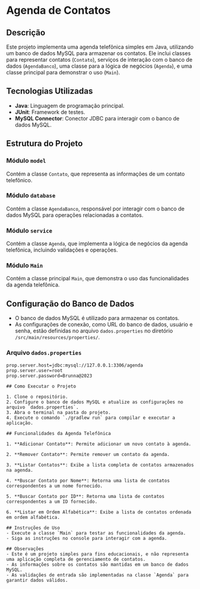 # Agenda de Contatos

## Descrição
Este projeto implementa uma agenda telefônica simples em Java, utilizando um banco de dados MySQL para armazenar os contatos. Ele inclui classes para representar contatos (`Contato`), serviços de interação com o banco de dados (`AgendaBanco`), uma classe para a lógica de negócios (`Agenda`), e uma classe principal para demonstrar o uso (`Main`).

## Tecnologias Utilizadas
- **Java**: Linguagem de programação principal.
- **JUnit**: Framework de testes.
- **MySQL Connector**: Conector JDBC para interagir com o banco de dados MySQL.

## Estrutura do Projeto

### Módulo `model`
Contém a classe `Contato`, que representa as informações de um contato telefônico.

### Módulo `database`
Contém a classe `AgendaBanco`, responsável por interagir com o banco de dados MySQL para operações relacionadas a contatos.

### Módulo `service`
Contém a classe `Agenda`, que implementa a lógica de negócios da agenda telefônica, incluindo validações e operações.

### Módulo `Main`
Contém a classe principal `Main`, que demonstra o uso das funcionalidades da agenda telefônica.

## Configuração do Banco de Dados
- O banco de dados MySQL é utilizado para armazenar os contatos.
- As configurações de conexão, como URL do banco de dados, usuário e senha, estão definidas no arquivo `dados.properties` no diretório `/src/main/resources/properties/`.

### Arquivo `dados.properties`
```properties
prop.server.host=jdbc:mysql://127.0.0.1:3306/agenda
prop.server.user=root
prop.server.password=Brunna@2023

## Como Executar o Projeto

1. Clone o repositório.
2. Configure o banco de dados MySQL e atualize as configurações no arquivo `dados.properties`.
3. Abra o terminal na pasta do projeto.
4. Execute o comando `./gradlew run` para compilar e executar a aplicação.

## Funcionalidades da Agenda Telefônica

1. **Adicionar Contato**: Permite adicionar um novo contato à agenda.

2. **Remover Contato**: Permite remover um contato da agenda.

3. **Listar Contatos**: Exibe a lista completa de contatos armazenados na agenda.

4. **Buscar Contato por Nome**: Retorna uma lista de contatos correspondentes a um nome fornecido.

5. **Buscar Contato por ID**: Retorna uma lista de contatos correspondentes a um ID fornecido.

6. **Listar em Ordem Alfabética**: Exibe a lista de contatos ordenada em ordem alfabética.

## Instruções de Uso
- Execute a classe `Main` para testar as funcionalidades da agenda.
- Siga as instruções no console para interagir com a agenda.

## Observações
- Este é um projeto simples para fins educacionais, e não representa uma aplicação completa de gerenciamento de contatos.
- As informações sobre os contatos são mantidas em um banco de dados MySQL.
- As validações de entrada são implementadas na classe `Agenda` para garantir dados válidos.

